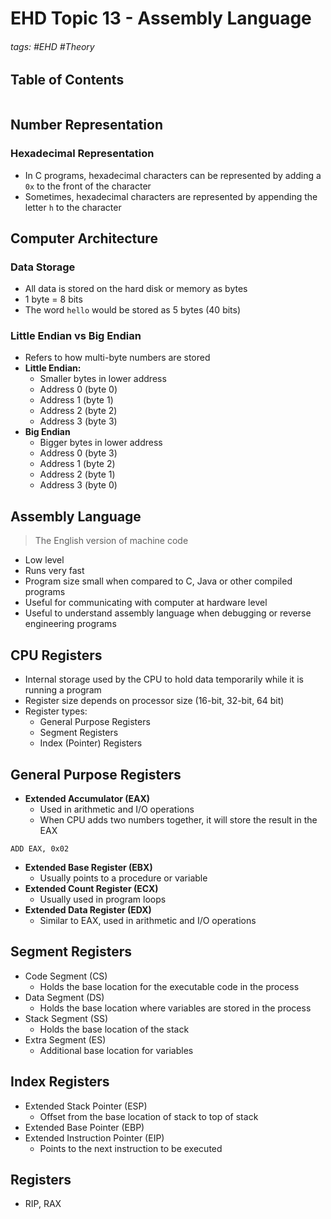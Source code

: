 # EHD Topic 13 - Assembly Language

###### tags: #EHD #Theory 

## Table of Contents
```toc
```

## Number Representation
### Hexadecimal Representation
- In C programs, hexadecimal characters can be represented by adding a `0x` to the front of the character
- Sometimes, hexadecimal characters are represented by appending the letter `h` to the character

## Computer Architecture
### Data Storage
- All data is stored on the hard disk or memory as bytes
- 1 byte = 8 bits
- The word `hello` would be stored as 5 bytes (40 bits)

### Little Endian vs Big Endian
- Refers to how multi-byte numbers are stored
- **Little Endian:**
	- Smaller bytes in lower address
	- Address 0 (byte 0)
	- Address 1 (byte 1)
	- Address 2 (byte 2)
	- Address 3 (byte 3)
- **Big Endian**
	- Bigger bytes in lower address
	- Address 0 (byte 3)
	- Address 1 (byte 2)
	- Address 2 (byte 1)
	- Address 3 (byte 0)

## Assembly Language
> The English version of machine code
- Low level
- Runs very fast
- Program size small when compared to C, Java or other compiled programs
- Useful for communicating with computer at hardware level
- Useful to understand assembly language when debugging or reverse engineering programs

## CPU Registers
- Internal storage used by the CPU to hold data temporarily while it is running a program
- Register size depends on processor size (16-bit, 32-bit, 64 bit)
- Register types:
	- General Purpose Registers
	- Segment Registers
	- Index (Pointer) Registers

##  General Purpose Registers
- **Extended Accumulator (EAX)**
	- Used in arithmetic and I/O operations
	- When CPU adds two numbers together, it will store the result in the EAX
```
ADD EAX, 0x02
```
- **Extended Base Register (EBX)**
	- Usually points to a procedure or variable
- **Extended Count Register (ECX)**
	- Usually used in program loops
- **Extended Data Register (EDX)**
	- Similar to EAX, used in arithmetic and I/O operations

## Segment Registers
- Code Segment (CS)
	- Holds the base location for the executable code in the process
- Data Segment (DS)
	- Holds the base location where variables are stored in the process
- Stack Segment (SS)
	- Holds the base location of the stack
- Extra Segment (ES)
	- Additional base location for variables

## Index Registers
- Extended Stack Pointer (ESP)
	- Offset from the base location of stack to top of stack
- Extended Base Pointer (EBP)
- Extended Instruction Pointer (EIP)
	- Points to the next instruction to be executed

## Registers
- RIP, RAX